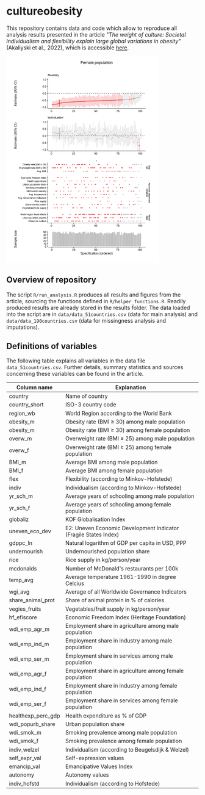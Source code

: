 # cultureobesity

This repository contains data and code which allow to reproduce all analysis results presented in the article *"The weight of culture: Societal individualism and flexibility explain large global variations in obesity"* (Akaliyski et al., 2022), which is accessible [here](https://doi.org/10.1016/j.socscimed.2022.115167).

<p align="left">
<img src="results/figures/fig_curve_f.png" width="400">
</p>

## Overview of repository

The script `R/run_analysis.R` produces all results and figures from the article, sourcing the functions defined in `R/helper_functions.R`. Readily produced results are already stored in the results folder. The data loaded into the script are in `data/data_51countries.csv` (data for main analysis) and `data/data_190countries.csv` (data for missingness analysis and imputations).

## Definitions of variables

The following table explains all variables in the data file `data_51countries.csv`. Further details, summary statistics and sources concerning these variables can be found in the article.

| Column name                 | Explanation                                               
|-----------------------------|-----------------------------------------------------------
| country                     | Name of country     
| country_short               | ISO-3 country code     
| region_wb                   | World Region according to the World Bank  
| obesity_m                   | Obesity rate (BMI &#x2265; 30) among male population
| obesity_m                   | Obesity rate (BMI &#x2265; 30) among female population                                
| overw_m                     | Overweight rate (BMI &#x2265; 25) among male population                                
| overw_f                     | Overweight rate (BMI &#x2265; 25) among female population      
| BMI_m                       | Average BMI among male population
| BMI_f                       | Average BMI among female population
| flex                        | Flexibility (according to Minkov-Hofstede)
| indiv                       | Individualism (according to Minkov-Hofstede)
| yr_sch_m                    | Average years of schooling among male population
| yr_sch_f                    | Average years of schooling among female population
| globaliz                    | KOF Globalisation Index
| uneven_eco_dev              | E2: Uneven Economic Development Indicator (Fragile States Index)
| gdppc_ln                    | Natural logarithm of GDP per capita in USD, PPP
| undernourish                | Undernourished population share
| rice                        | Rice supply in kg/person/year
| mcdonalds                   | Number of McDonald's restaurants per 100k
| temp_avg                    | Average temperature 1961-1990 in degree Celcius
| wgi_avg                     | Average of all Worldwide Governance Indicators
| share_animal_prot           | Share of animal protein in % of calories
| vegies_fruits               | Vegetables/fruit supply in kg/person/year
| hf_efiscore                 | Economic Freedom Index (Heritage Foundation)
| wdi_emp_agr_m               | Employment share in agriculture among male population
| wdi_emp_ind_m               | Employment share in industry among male population
| wdi_emp_ser_m               | Employment share in services among male population
| wdi_emp_agr_f               | Employment share in agriculture among female population
| wdi_emp_ind_f               | Employment share in industry among female population
| wdi_emp_ser_f               | Employment share in services among female population
| healthexp_perc_gdp          | Health expenditure as % of GDP
| wdi_popurb_share            | Urban population share
| wdi_smok_m                  | Smoking prevalence among male population
| wdi_smok_f                  | Smoking prevalence among female population
| indiv_welzel                | Individualism (according to Beugelsdijk & Welzel)
| self_expr_val               | Self-expression values
| emancip_val                 | Emancipative Values Index
| autonomy                    | Autonomy values
| indiv_hofstd                | Individualism (according to Hofstede)
